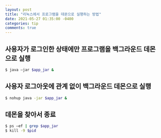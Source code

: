 ```yaml
---
layout: post
title: "리눅스에서 프로그램을 데몬으로 실행하는 방법"
date: 2021-05-27 01:35:00 -0400
categories: tip
comments: true
---
```


## 사용자가 로그인한 상태에만 프로그램을 백그라운드 데몬으로 실행

```bash
$ java –jar $app_jar &
```

## 사용자 로그아웃에 관계 없이 백그라운드 데몬으로 실행

```bash
$ nohup java -jar $app_jar &
```

## 데몬을 찾아서 종료

```bash
$ ps –ef | grep $app_jar
$ kill -9 $pid
```
